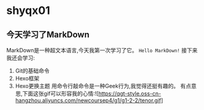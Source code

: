 # shyqx01
## 今天学习了MarkDown
MarkDown是一种超文本语言,今天我第一次学习了它。
```Hello MarkDown!```
接下来我还会学习:
1. Git的基础命令
1. Hexo框架
1. Hexo更换主题
用命令行敲命令是一种Geek行为,我觉得还挺有趣的。
有点意思,下面这张gif可以形容我的心情:![https://qgt-style.oss-cn-hangzhou.aliyuncs.com/newcoursep4/g1/g1-2-2/tenor.gif]
